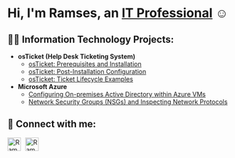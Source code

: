 <h1>Hi, I'm Ramses, an <a href="https://www.linkedin.com/in/ramses-villalva-643b2a27b/">IT Professional</a> ☺</h1>

<h2>👨‍💻 Information Technology Projects:</h2>

<ul>
  <li><b>osTicket (Help Desk Ticketing System)</b>
    <ul>
      <li><a href="https://github.com/RamsesVillalva/osticket-prereqs">osTicket: Prerequisites and Installation</a></li>
      <li><a href="https://github.com/RamsesVillalva/post-install-config">osTicket: Post-Installation Configuration</a></li>
      <li><a href="https://github.com/RamsesVillalva/ticket-lifecycle">osTicket: Ticket Lifecycle Examples</a></li>
    </ul>
  </li>
  <li><b>Microsoft Azure</b>
    <ul>
      <li><a href="https://github.com/RamsesVillalva/configure-ad">Configuring On-premises Active Directory within Azure VMs</a></li>
      <li><a href="https://github.com/RamsesVillalva/azure-network-protocols">Network Security Groups (NSGs) and Inspecting Network Protocols</a></li>
    </ul>
  </li>
</ul>

<h2>🧣 Connect with me:</h2>

<div style="display: flex; gap: 10px;">
  <a href="https://www.linkedin.com/in/ramses-villalva-643b2a27b/" style="text-decoration: none;">
    <img alt="Ramses | LinkedIn" width="30px" src="https://cdn.jsdelivr.net/npm/simple-icons@v3/icons/linkedin.svg" />
  </a>
  <a href="https://www.instagram.com/ramsesvillalva/" style="text-decoration: none;">
    <img alt="Ramses | Instagram" width="30px" src="https://cdn.jsdelivr.net/npm/simple-icons@v3/icons/instagram.svg" />
  </a>
</div>
